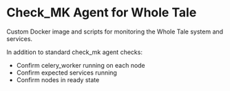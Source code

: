 # Check_MK Agent for Whole Tale

Custom Docker image and scripts for monitoring the Whole Tale system and services.

In addition to standard check_mk agent checks:
* Confirm celery_worker running on each node
* Confirm expected services running
* Confirm nodes in ready state

